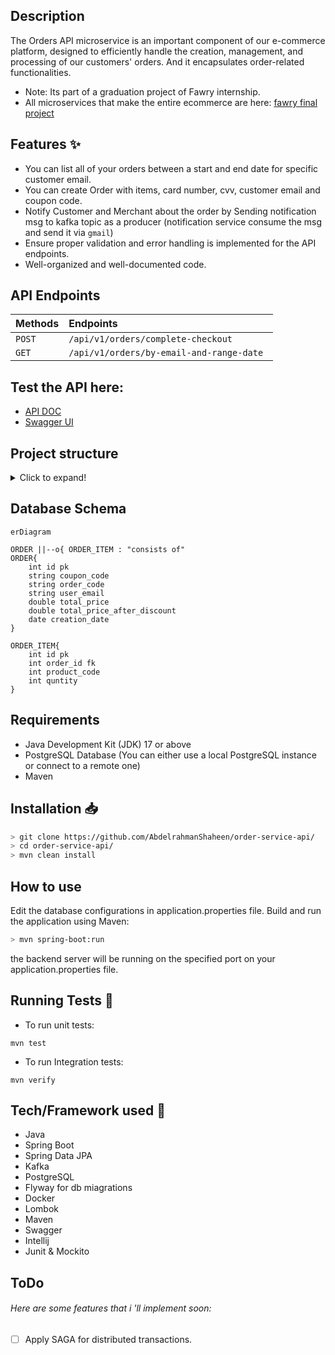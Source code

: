 ## Description
The Orders API microservice is an important component of our e-commerce platform, designed to efficiently handle the creation, management, and processing of our customers' orders.
And it encapsulates order-related functionalities.
- Note: Its part of a graduation project of Fawry internship.
- All microservices that make the entire ecommerce are here: [fawry final project](https://github.com/Fawry-Project)

## Features ✨

- You can list all of your orders between a start and end date for specific customer email.
- You can create Order with items, card number, cvv, customer email and coupon code.
- Notify Customer and Merchant about the order by Sending notification msg to kafka topic as a producer (notification service consume the msg and send it via `gmail`)
- Ensure proper validation and error handling is implemented for the API endpoints.
- Well-organized and well-documented code.

## API Endpoints

| Methods | Endpoints                                |
| :------ | :--------------------------------------- |
| `POST`  | `/api/v1/orders/complete-checkout `      |
| `GET`   | `/api/v1/orders/by-email-and-range-date `|


## Test the API here:
- [API DOC](http://localhost:8080/v3/api-docs)
- [Swagger UI](http://localhost:8080/swagger-ui/index.html)

## Project structure

<details>
<summary>Click to expand!</summary>

```bash
## Project Structure
📦src
 ┣ 📂main
 ┃ ┣ 📂java
 ┃ ┃ ┗ 📂com
 ┃ ┃ ┃ ┗ 📂fawry
 ┃ ┃ ┃ ┃ ┗ 📂orderService
 ┃ ┃ ┃ ┃ ┃ ┣ 📂config
 ┃ ┃ ┃ ┃ ┃ ┃ ┣ 📜KafkaTopicConfig.java
 ┃ ┃ ┃ ┃ ┃ ┃ ┗ 📜WebConfig.java
 ┃ ┃ ┃ ┃ ┃ ┣ 📂controller
 ┃ ┃ ┃ ┃ ┃ ┃ ┗ 📜OrderController.java
 ┃ ┃ ┃ ┃ ┃ ┣ 📂dto
 ┃ ┃ ┃ ┃ ┃ ┃ ┣ 📂coupon
 ┃ ┃ ┃ ┃ ┃ ┃ ┃ ┗ 📜ConsumeCouponRequest.java
 ┃ ┃ ┃ ┃ ┃ ┃ ┣ 📂notification
 ┃ ┃ ┃ ┃ ┃ ┃ ┃ ┗ 📜NotificationRequest.java
 ┃ ┃ ┃ ┃ ┃ ┃ ┣ 📂order
 ┃ ┃ ┃ ┃ ┃ ┃ ┃ ┣ 📜OrderItemRequest.java
 ┃ ┃ ┃ ┃ ┃ ┃ ┃ ┣ 📜OrderRequest.java
 ┃ ┃ ┃ ┃ ┃ ┃ ┃ ┗ 📜OrderResponse.java
 ┃ ┃ ┃ ┃ ┃ ┃ ┣ 📂product
 ┃ ┃ ┃ ┃ ┃ ┃ ┃ ┗ 📜ProductConsumptionRequest.java
 ┃ ┃ ┃ ┃ ┃ ┃ ┣ 📂stock
 ┃ ┃ ┃ ┃ ┃ ┃ ┃ ┗ 📜ConsumeProductRequest.java
 ┃ ┃ ┃ ┃ ┃ ┃ ┗ 📂transaction
 ┃ ┃ ┃ ┃ ┃ ┃ ┃ ┣ 📜DepositRequest.java
 ┃ ┃ ┃ ┃ ┃ ┃ ┃ ┗ 📜WithdrawRequest.java
 ┃ ┃ ┃ ┃ ┃ ┣ 📂entity
 ┃ ┃ ┃ ┃ ┃ ┃ ┣ 📜Order.java
 ┃ ┃ ┃ ┃ ┃ ┃ ┗ 📜OrderItem.java
 ┃ ┃ ┃ ┃ ┃ ┣ 📂exception
 ┃ ┃ ┃ ┃ ┃ ┃ ┣ 📜ErrorResponse.java
 ┃ ┃ ┃ ┃ ┃ ┃ ┗ 📜GlobalExceptionHandler.java
 ┃ ┃ ┃ ┃ ┃ ┣ 📂mapper
 ┃ ┃ ┃ ┃ ┃ ┃ ┣ 📜OrderItemMapper.java
 ┃ ┃ ┃ ┃ ┃ ┃ ┗ 📜OrderMapper.java
 ┃ ┃ ┃ ┃ ┃ ┣ 📂repository
 ┃ ┃ ┃ ┃ ┃ ┃ ┗ 📜OrderRepo.java
 ┃ ┃ ┃ ┃ ┃ ┣ 📂service
 ┃ ┃ ┃ ┃ ┃ ┃ ┣ 📜OrderService.java
 ┃ ┃ ┃ ┃ ┃ ┃ ┗ 📜OrderServiceImp.java
 ┃ ┃ ┃ ┃ ┃ ┣ 📜OrderServiceApplication.java
 ┃ ┃ ┃ ┃ ┃ ┣ 📜RestTemplateClient.java
 ┃ ┃ ┃ ┃ ┃ ┗ 📜Utils.java
 ┃ ┗ 📂resources
 ┃ ┃ ┣ 📂db
 ┃ ┃ ┃ ┗ 📂migration
 ┃ ┃ ┃ ┃ ┣ 📜V1__Order_DB.sql
 ┃ ┃ ┃ ┃ ┣ 📜V2__Order_DB.sql
 ┃ ┃ ┃ ┃ ┗ 📜V3__Add_Order_Code_Field.sql
 ┃ ┃ ┣ 📂static
 ┃ ┃ ┣ 📂templates
 ┃ ┃ ┗ 📜application.properties
 ┗ 📂test
 ┃ ┗ 📂java
 ┃ ┃ ┗ 📂com
 ┃ ┃ ┃ ┗ 📂fawry
 ┃ ┃ ┃ ┃ ┗ 📂orderService
 ┃ ┃ ┃ ┃ ┃ ┗ 📜OrderServiceApplicationTests.java
```

</details>

## Database Schema

```mermaid
erDiagram

ORDER ||--o{ ORDER_ITEM : "consists of"
ORDER{
    int id pk
    string coupon_code 
    string order_code
    string user_email
    double total_price
    double total_price_after_discount
    date creation_date
}

ORDER_ITEM{
    int id pk
    int order_id fk
    int product_code
    int quntity
}
```

## Requirements
- Java Development Kit (JDK) 17 or above
- PostgreSQL Database (You can either use a local PostgreSQL instance or connect to a remote one)
- Maven

## Installation 📥


```bash
> git clone https://github.com/AbdelrahmanShaheen/order-service-api/
> cd order-service-api/
> mvn clean install
```

## How to use

Edit the database configurations in application.properties file.
Build and run the application using Maven:

```bash
> mvn spring-boot:run
```

the backend server will be running on the specified port on your application.properties file.

## Running Tests 🧪
- To run unit tests:
```shell
mvn test        
```
- To run Integration tests:
```shell
mvn verify        
```


## Tech/Framework used 🧰

- Java
- Spring Boot
- Spring Data JPA
- Kafka
- PostgreSQL
- Flyway for db miagrations
- Docker
- Lombok
- Maven 
- Swagger
- Intellij
- Junit & Mockito

## ToDo

###### Here are some features that i 'll implement soon:

- [ ] Apply SAGA for distributed transactions. 
